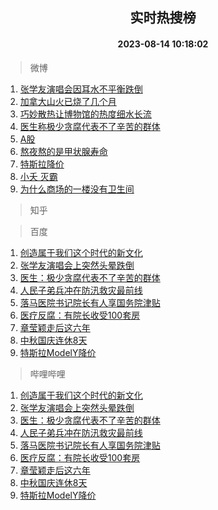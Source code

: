 <div align="center"><h2>实时热搜榜</h2><h4>2023-08-14 10:18:02</h4></div>

> 微博  

1. [张学友演唱会因耳水不平衡跌倒](https://s.weibo.com/weibo?q=%23%E5%BC%A0%E5%AD%A6%E5%8F%8B%E6%BC%94%E5%94%B1%E4%BC%9A%E5%9B%A0%E8%80%B3%E6%B0%B4%E4%B8%8D%E5%B9%B3%E8%A1%A1%E8%B7%8C%E5%80%92%23&t=31&band_rank=1&Refer=top)<br />
2. [加拿大山火已烧了几个月](https://s.weibo.com/weibo?q=%E5%8A%A0%E6%8B%BF%E5%A4%A7%E5%B1%B1%E7%81%AB%E5%B7%B2%E7%83%A7%E4%BA%86%E5%87%A0%E4%B8%AA%E6%9C%88&t=31&band_rank=2&Refer=top)<br />
3. [巧妙散热让博物馆的热度细水长流](https://s.weibo.com/weibo?q=%23%E5%B7%A7%E5%A6%99%E6%95%A3%E7%83%AD%E8%AE%A9%E5%8D%9A%E7%89%A9%E9%A6%86%E7%9A%84%E7%83%AD%E5%BA%A6%E7%BB%86%E6%B0%B4%E9%95%BF%E6%B5%81%23&t=31&band_rank=3&Refer=top)<br />
4. [医生称极少贪腐代表不了辛苦的群体](https://s.weibo.com/weibo?q=%23%E5%8C%BB%E7%94%9F%E7%A7%B0%E6%9E%81%E5%B0%91%E8%B4%AA%E8%85%90%E4%BB%A3%E8%A1%A8%E4%B8%8D%E4%BA%86%E8%BE%9B%E8%8B%A6%E7%9A%84%E7%BE%A4%E4%BD%93%23&t=31&band_rank=4&Refer=top)<br />
5. [A股](https://s.weibo.com/weibo?q=A%E8%82%A1&t=31&band_rank=5&Refer=top)<br />
6. [熬夜熬的是甲状腺寿命](https://s.weibo.com/weibo?q=%23%E7%86%AC%E5%A4%9C%E7%86%AC%E7%9A%84%E6%98%AF%E7%94%B2%E7%8A%B6%E8%85%BA%E5%AF%BF%E5%91%BD%23&t=31&band_rank=6&Refer=top)<br />
7. [特斯拉降价](https://s.weibo.com/weibo?q=%E7%89%B9%E6%96%AF%E6%8B%89%E9%99%8D%E4%BB%B7&t=31&band_rank=7&Refer=top)<br />
8. [小夭 灭霸](https://s.weibo.com/weibo?q=%E5%B0%8F%E5%A4%AD%20%E7%81%AD%E9%9C%B8&t=31&band_rank=8&Refer=top)<br />
9. [为什么商场的一楼没有卫生间](https://s.weibo.com/weibo?q=%23%E4%B8%BA%E4%BB%80%E4%B9%88%E5%95%86%E5%9C%BA%E7%9A%84%E4%B8%80%E6%A5%BC%E6%B2%A1%E6%9C%89%E5%8D%AB%E7%94%9F%E9%97%B4%23&t=31&band_rank=9&Refer=top)<br />

> 知乎  


> 百度  

1. [创造属于我们这个时代的新文化](https://www.baidu.com/s?wd=%E5%88%9B%E9%80%A0%E5%B1%9E%E4%BA%8E%E6%88%91%E4%BB%AC%E8%BF%99%E4%B8%AA%E6%97%B6%E4%BB%A3%E7%9A%84%E6%96%B0%E6%96%87%E5%8C%96&sa=fyb_news&rsv_dl=fyb_news)<br />
2. [张学友演唱会上突然头晕跌倒](https://www.baidu.com/s?wd=%E5%BC%A0%E5%AD%A6%E5%8F%8B%E6%BC%94%E5%94%B1%E4%BC%9A%E4%B8%8A%E7%AA%81%E7%84%B6%E5%A4%B4%E6%99%95%E8%B7%8C%E5%80%92&sa=fyb_news&rsv_dl=fyb_news)<br />
3. [医生：极少贪腐代表不了辛苦的群体](https://www.baidu.com/s?wd=%E5%8C%BB%E7%94%9F%EF%BC%9A%E6%9E%81%E5%B0%91%E8%B4%AA%E8%85%90%E4%BB%A3%E8%A1%A8%E4%B8%8D%E4%BA%86%E8%BE%9B%E8%8B%A6%E7%9A%84%E7%BE%A4%E4%BD%93&sa=fyb_news&rsv_dl=fyb_news)<br />
4. [人民子弟兵冲在防汛救灾最前线](https://www.baidu.com/s?wd=%E4%BA%BA%E6%B0%91%E5%AD%90%E5%BC%9F%E5%85%B5%E5%86%B2%E5%9C%A8%E9%98%B2%E6%B1%9B%E6%95%91%E7%81%BE%E6%9C%80%E5%89%8D%E7%BA%BF&sa=fyb_news&rsv_dl=fyb_news)<br />
5. [落马医院书记院长有人享国务院津贴](https://www.baidu.com/s?wd=%E8%90%BD%E9%A9%AC%E5%8C%BB%E9%99%A2%E4%B9%A6%E8%AE%B0%E9%99%A2%E9%95%BF%E6%9C%89%E4%BA%BA%E4%BA%AB%E5%9B%BD%E5%8A%A1%E9%99%A2%E6%B4%A5%E8%B4%B4&sa=fyb_news&rsv_dl=fyb_news)<br />
6. [医疗反腐：有院长收受100套房](https://www.baidu.com/s?wd=%E5%8C%BB%E7%96%97%E5%8F%8D%E8%85%90%EF%BC%9A%E6%9C%89%E9%99%A2%E9%95%BF%E6%94%B6%E5%8F%97100%E5%A5%97%E6%88%BF&sa=fyb_news&rsv_dl=fyb_news)<br />
7. [章莹颖走后这六年](https://www.baidu.com/s?wd=%E7%AB%A0%E8%8E%B9%E9%A2%96%E8%B5%B0%E5%90%8E%E8%BF%99%E5%85%AD%E5%B9%B4&sa=fyb_news&rsv_dl=fyb_news)<br />
8. [中秋国庆连休8天](https://www.baidu.com/s?wd=%E4%B8%AD%E7%A7%8B%E5%9B%BD%E5%BA%86%E8%BF%9E%E4%BC%918%E5%A4%A9&sa=fyb_news&rsv_dl=fyb_news)<br />
9. [特斯拉ModelY降价](https://www.baidu.com/s?wd=%E7%89%B9%E6%96%AF%E6%8B%89ModelY%E9%99%8D%E4%BB%B7&sa=fyb_news&rsv_dl=fyb_news)<br />

> 哔哩哔哩  

1. [创造属于我们这个时代的新文化](https://www.baidu.com/s?wd=%E5%88%9B%E9%80%A0%E5%B1%9E%E4%BA%8E%E6%88%91%E4%BB%AC%E8%BF%99%E4%B8%AA%E6%97%B6%E4%BB%A3%E7%9A%84%E6%96%B0%E6%96%87%E5%8C%96&sa=fyb_news&rsv_dl=fyb_news)<br />
2. [张学友演唱会上突然头晕跌倒](https://www.baidu.com/s?wd=%E5%BC%A0%E5%AD%A6%E5%8F%8B%E6%BC%94%E5%94%B1%E4%BC%9A%E4%B8%8A%E7%AA%81%E7%84%B6%E5%A4%B4%E6%99%95%E8%B7%8C%E5%80%92&sa=fyb_news&rsv_dl=fyb_news)<br />
3. [医生：极少贪腐代表不了辛苦的群体](https://www.baidu.com/s?wd=%E5%8C%BB%E7%94%9F%EF%BC%9A%E6%9E%81%E5%B0%91%E8%B4%AA%E8%85%90%E4%BB%A3%E8%A1%A8%E4%B8%8D%E4%BA%86%E8%BE%9B%E8%8B%A6%E7%9A%84%E7%BE%A4%E4%BD%93&sa=fyb_news&rsv_dl=fyb_news)<br />
4. [人民子弟兵冲在防汛救灾最前线](https://www.baidu.com/s?wd=%E4%BA%BA%E6%B0%91%E5%AD%90%E5%BC%9F%E5%85%B5%E5%86%B2%E5%9C%A8%E9%98%B2%E6%B1%9B%E6%95%91%E7%81%BE%E6%9C%80%E5%89%8D%E7%BA%BF&sa=fyb_news&rsv_dl=fyb_news)<br />
5. [落马医院书记院长有人享国务院津贴](https://www.baidu.com/s?wd=%E8%90%BD%E9%A9%AC%E5%8C%BB%E9%99%A2%E4%B9%A6%E8%AE%B0%E9%99%A2%E9%95%BF%E6%9C%89%E4%BA%BA%E4%BA%AB%E5%9B%BD%E5%8A%A1%E9%99%A2%E6%B4%A5%E8%B4%B4&sa=fyb_news&rsv_dl=fyb_news)<br />
6. [医疗反腐：有院长收受100套房](https://www.baidu.com/s?wd=%E5%8C%BB%E7%96%97%E5%8F%8D%E8%85%90%EF%BC%9A%E6%9C%89%E9%99%A2%E9%95%BF%E6%94%B6%E5%8F%97100%E5%A5%97%E6%88%BF&sa=fyb_news&rsv_dl=fyb_news)<br />
7. [章莹颖走后这六年](https://www.baidu.com/s?wd=%E7%AB%A0%E8%8E%B9%E9%A2%96%E8%B5%B0%E5%90%8E%E8%BF%99%E5%85%AD%E5%B9%B4&sa=fyb_news&rsv_dl=fyb_news)<br />
8. [中秋国庆连休8天](https://www.baidu.com/s?wd=%E4%B8%AD%E7%A7%8B%E5%9B%BD%E5%BA%86%E8%BF%9E%E4%BC%918%E5%A4%A9&sa=fyb_news&rsv_dl=fyb_news)<br />
9. [特斯拉ModelY降价](https://www.baidu.com/s?wd=%E7%89%B9%E6%96%AF%E6%8B%89ModelY%E9%99%8D%E4%BB%B7&sa=fyb_news&rsv_dl=fyb_news)<br />
